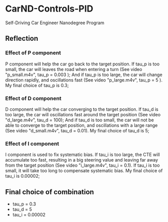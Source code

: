 # CarND-Controls-PID
Self-Driving Car Engineer Nanodegree Program

## Reflection

### Effect of P component

P component will help the car go back to the target position. If tau_p is too small, the car will leaves the road when entering a turn (See video "p_small.m4v", tau_p = 0.003 ); And if tau_p is too large, the car will change direction rapidly, and oscillations fast  (See video "p_large.m4v", tau_p = 5 ). My final choice of tau_p is 0.3;

### Effect of D component

D component will help the car converging to the target position. If tau_d is too large, the car will oscillations fast around the target position (See video "d_large.m4v", tau_d = 100); And if tau_d is too small, the car will not be able to converge to the target position, and oscillations with a large range (See video "d_small.m4v", tau_d = 0.01). My final choice of tau_d is 5;

### Effect of I component

I component is used to fix systematic bias. If tau_i is too large, the CTE will accumulate too fast, resulting in a big steering value and leaving far away from the target position (See video "i_large.m4v", tau_i = 0.1). If tau_i is too small, it will take too long to compensate systematic bias. My final choice of tau_i is 0.00002;

## Final choice of combination

* tau_p = 0.3
* tau_d = 5
* tau_i = 0.00002